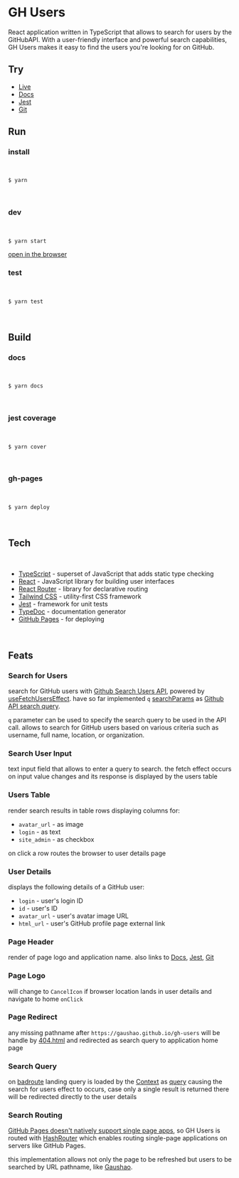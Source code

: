 # GH Users

React application written in TypeScript that allows to search for users by the GitHubAPI. With a user-friendly interface and powerful search capabilities, GH Users makes it easy to find the users you're looking for on GitHub.

## Try

- [Live](https://gaushao.github.io/gh-users/)
- [Docs](https://gaushao.github.io/gh-users/docs)
- [Jest](https://gaushao.github.io/gh-users/coverage/)
- [Git](https://github.com/Gaushao/gh-users)

## Run

### install

<br />

```sh
$ yarn
```

<br />

### dev

<br />

```sh
$ yarn start
```

[open in the browser](http://localhost:3000/gh-users)

### test

<br />

```sh
$ yarn test
```

<br />

## Build

### docs

<br />

```sh
$ yarn docs
```

<br />

### jest coverage

<br />

```sh
$ yarn cover
```

<br />

### gh-pages

<br />

```sh
$ yarn deploy
```

<br />

## Tech

<br />

- [TypeScript](https://www.typescriptlang.org/) - superset of JavaScript that adds static type checking
- [React](https://react.dev/) - JavaScript library for building user interfaces
- [React Router](https://reactrouter.com/) - library for declarative routing
- [Tailwind CSS](https://tailwindcss.com/) - utility-first CSS framework
- [Jest](https://jestjs.io/) - framework for unit tests
- [TypeDoc](https://typedoc.org/) - documentation generator
- [GitHub Pages](https://pages.github.com/) - for deploying

<br />

## Feats

### Search for Users

search for GitHub users with [Github Search Users API](https://docs.github.com/en/rest/search?apiVersion=2022-11-28#search-users), powered by [useFetchUsersEffect](https://gaushao.github.io/gh-users/docs/functions/api_hooks.useFetchUsersEffect.html). have so far implemented `q` [searchParams](https://developer.mozilla.org/en-US/docs/Web/API/URL/searchParams) as [Github API search query](https://docs.github.com/rest/reference/search#constructing-a-search-query).

`q` parameter can be used to specify the search query to be used in the API call. allows to search for GitHub users based on various criteria such as username, full name, location, or organization.

### Search User Input

text input field that allows to enter a query to search. the fetch effect occurs on input value changes and its response is displayed by the users table

### Users Table

render search results in table rows displaying columns for:

- `avatar_url` - as image
- `login` - as text
- `site_admin` - as checkbox

on click a row routes the browser to user details page

### User Details

displays the following details of a GitHub user:

- `login` - user's login ID
- `id` - user's ID
- `avatar_url` - user's avatar image URL
- `html_url` - user's GitHub profile page external link

### Page Header

render of page logo and application name. also links to [Docs](https://gaushao.github.io/gh-users/docs), [Jest](https://gaushao.github.io/gh-users/coverage/), [Git](https://github.com/Gaushao/gh-users)

### Page Logo

will change to `CancelIcon` if browser location lands in user details and navigate to home `onClick`

### Page Redirect

any missing pathname after `https://gaushao.github.io/gh-users` will be handle by [404.html](https://github.com/Gaushao/gh-users/blob/main/public/404.html) and redirected as search query to application home page

### Search Query

on [badroute](https://gaushao.github.io/gh-users/reallybadroute) landing query is loaded by the [Context](https://gaushao.github.io/gh-users/docs/modules/ui_users_Context.html) as [query](https://gaushao.github.io/gh-users/docs/classes/ui_users_Context.UsersContextValue.html#query) causing the search for users effect to occurs, case only a single result is returned there will be redirected directly to the user details

### Search Routing

[GitHub Pages doesn't natively support single page apps](https://github.com/rafgraph/spa-github-pages), so GH Users is routed with [HashRouter](https://reactrouter.com/en/main/router-components/hash-router) which enables routing single-page applications on servers like GitHub Pages.

this implementation allows not only the page to be refreshed but users to be searched by URL pathname, like [Gaushao](https://gaushao.github.io/gh-users/Gaushao).
